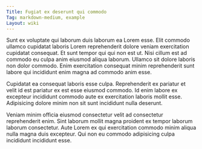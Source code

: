 ```yaml
---
Title: Fugiat ex deserunt qui commodo
Tag: markdown-medium, example
Layout: wiki
---
```

Sunt ex voluptate qui laborum duis laborum ea Lorem esse. Elit commodo ullamco cupidatat laboris Lorem reprehenderit dolore veniam exercitation cupidatat consequat. Et sunt tempor qui qui non est ut. Nisi cillum est ad commodo eu culpa anim eiusmod aliqua laborum. Ullamco sit dolore laboris non dolor commodo. Enim exercitation consequat minim reprehenderit sunt labore qui incididunt enim magna ad commodo anim esse.

Cupidatat ea consequat laboris esse culpa. Reprehenderit ex pariatur et velit id est pariatur ex est esse eiusmod commodo. Id enim labore ex excepteur incididunt commodo aute ex exercitation laboris mollit esse. Adipisicing dolore minim non sit sunt incididunt nulla deserunt.

Veniam minim officia eiusmod consectetur velit ad consectetur reprehenderit enim. Sint laborum mollit magna proident ex tempor laborum laborum consectetur. Aute Lorem ex qui exercitation commodo minim aliqua nulla magna duis excepteur. Qui non eu commodo adipisicing culpa incididunt incididunt esse.